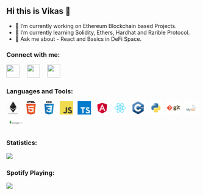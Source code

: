## Hi this is Vikas 👋
- 🔭 I’m currently working on Ethereum Blockchain based Projects.
- 🌱 I’m currently learning Solidity, Ethers, Hardhat and Rarible Protocol.
- 💬 Ask me about - React and Basics in DeFi Space.

### Connect with me:
[<img height="34" width="34" src="https://unpkg.com/simple-icons@v6/icons/gmail.svg" />](mailto:mail.ervikassingh@gmail.com) &nbsp; &nbsp;
[<img height="34" width="34" src="https://unpkg.com/simple-icons@v6/icons/linkedin.svg" />](https://www.linkedin.com/in/ervikassingh/) &nbsp; &nbsp;
[<img height="34" width="34" src="https://unpkg.com/simple-icons@v6/icons/instagram.svg" />](https://www.instagram.com/wiekee.singh/) &nbsp; &nbsp;

### Languages and Tools:
<img height="35" width="35" src="https://raw.githubusercontent.com/github/explore/80688e429a7d4ef2fca1e82350fe8e3517d3494d/topics/ethereum/ethereum.png" /> &nbsp;
<img height="35" width="35" src="https://raw.githubusercontent.com/github/explore/80688e429a7d4ef2fca1e82350fe8e3517d3494d/topics/html/html.png" /> &nbsp;
<img height="35" width="35" src="https://raw.githubusercontent.com/github/explore/80688e429a7d4ef2fca1e82350fe8e3517d3494d/topics/css/css.png" /> &nbsp;
<img height="35" width="35" src="https://raw.githubusercontent.com/github/explore/80688e429a7d4ef2fca1e82350fe8e3517d3494d/topics/javascript/javascript.png" /> &nbsp;
<img height="35" width="35" src="https://raw.githubusercontent.com/github/explore/80688e429a7d4ef2fca1e82350fe8e3517d3494d/topics/typescript/typescript.png" /> &nbsp;
<img height="35" width="35" src="https://raw.githubusercontent.com/github/explore/80688e429a7d4ef2fca1e82350fe8e3517d3494d/topics/angular/angular.png" /> &nbsp;
<img height="35" width="35" src="https://raw.githubusercontent.com/github/explore/80688e429a7d4ef2fca1e82350fe8e3517d3494d/topics/react/react.png" /> &nbsp;
<img height="35" width="35" src="https://raw.githubusercontent.com/github/explore/80688e429a7d4ef2fca1e82350fe8e3517d3494d/topics/cpp/cpp.png" /> &nbsp;
<img height="35" width="35" src="https://raw.githubusercontent.com/github/explore/80688e429a7d4ef2fca1e82350fe8e3517d3494d/topics/python/python.png" /> &nbsp;
<img height="35" width="35" src="https://raw.githubusercontent.com/github/explore/80688e429a7d4ef2fca1e82350fe8e3517d3494d/topics/git/git.png" /> &nbsp;
<img height="35" width="35" src="https://raw.githubusercontent.com/github/explore/80688e429a7d4ef2fca1e82350fe8e3517d3494d/topics/mysql/mysql.png" /> &nbsp;
<img height="35" width="35" src="https://raw.githubusercontent.com/github/explore/80688e429a7d4ef2fca1e82350fe8e3517d3494d/topics/mongodb/mongodb.png" /> &nbsp;

### Statistics:
<img width="500" src="https://github-readme-stats.vercel.app/api?username=ervikassingh&&show_icons=true&title_color=ededed&icon_color=7ed461&text_color=e6e149&bg_color=403e3e" />

### Spotify Playing:
[<img width="500" src="https://spotify-now-playing-ervikassingh.vercel.app/api/spotify/?background_color=403e3e&border_color=403e3e" />](https://open.spotify.com/user/oluvwymx1n559evcd3csfvopf)
